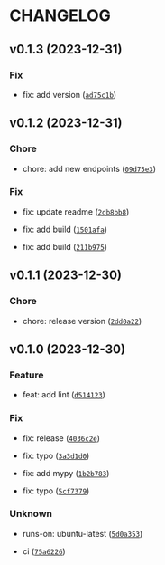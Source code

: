 # CHANGELOG



## v0.1.3 (2023-12-31)

### Fix

* fix: add version ([`ad75c1b`](https://github.com/olahsymbo/elasticsearch-logstash-kibana/commit/ad75c1bccce0fa6e487d9c9ca2363df49b7f9559))


## v0.1.2 (2023-12-31)

### Chore

* chore: add new endpoints ([`09d75e3`](https://github.com/olahsymbo/elasticsearch-logstash-kibana/commit/09d75e30d88e97e2665c6c7f5fcff718d1996f72))

### Fix

* fix: update readme ([`2db8bb8`](https://github.com/olahsymbo/elasticsearch-logstash-kibana/commit/2db8bb8941f79073e551ab1c8bf43e11ac430c7a))

* fix: add build ([`1501afa`](https://github.com/olahsymbo/elasticsearch-logstash-kibana/commit/1501afaf3a013feb7f0dd3887b1104dcaff9e3b8))

* fix: add build ([`211b975`](https://github.com/olahsymbo/elasticsearch-logstash-kibana/commit/211b975e2050918612ab41c25a4318017f1dd750))


## v0.1.1 (2023-12-30)

### Chore

* chore: release version ([`2dd0a22`](https://github.com/olahsymbo/elasticsearch-logstash-kibana/commit/2dd0a2290fa453ee698d46246e71c0ed627ac18d))


## v0.1.0 (2023-12-30)

### Feature

* feat: add lint ([`d514123`](https://github.com/olahsymbo/elasticsearch-logstash-kibana/commit/d514123d1f25cffc318f0085279e6c78539100d7))

### Fix

* fix: release ([`4036c2e`](https://github.com/olahsymbo/elasticsearch-logstash-kibana/commit/4036c2ee9e0a18cc7ce38df93340146696f5977d))

* fix: typo ([`3a3d1d0`](https://github.com/olahsymbo/elasticsearch-logstash-kibana/commit/3a3d1d095fd1ee94c5a096f7d4f557a9b10b0a4c))

* fix: add mypy ([`1b2b783`](https://github.com/olahsymbo/elasticsearch-logstash-kibana/commit/1b2b7837e58960189e238a6d562c33630e7aa17a))

* fix: typo ([`5cf7379`](https://github.com/olahsymbo/elasticsearch-logstash-kibana/commit/5cf7379fc0c23abbbbbc96cf1459fe28af25efa0))

### Unknown

* runs-on: ubuntu-latest ([`5d0a353`](https://github.com/olahsymbo/elasticsearch-logstash-kibana/commit/5d0a353d4cc68b9cf2c39f57973ab019f4326015))

* ci ([`75a6226`](https://github.com/olahsymbo/elasticsearch-logstash-kibana/commit/75a6226291f12126aa5d894b3a8f7d97a947c221))
